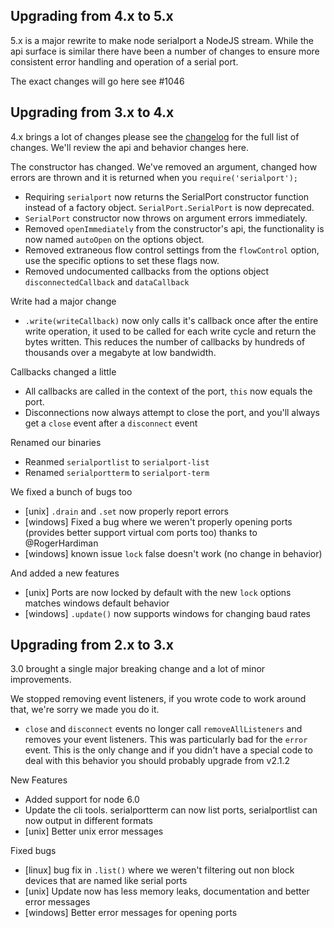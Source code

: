 Upgrading from 4.x to 5.x
-------------
5.x is a major rewrite to make node serialport a NodeJS stream. While the api surface is  similar there have been a number of changes to ensure more consistent error handling and operation of a serial port.

The exact changes will go here see #1046

Upgrading from 3.x to 4.x
-------------
4.x brings a lot of changes please see the [changelog](./changelog.md) for the full list of changes. We'll review the api and behavior changes here.

The constructor has changed. We've removed an argument, changed how errors are thrown and it is returned when you `require('serialport');`

 - Requiring `serialport` now returns the SerialPort constructor function instead of a factory object. `SerialPort.SerialPort` is now deprecated.
 - `SerialPort` constructor now throws on argument errors immediately.
 - Removed `openImmediately` from the constructor's api, the functionality is now named `autoOpen` on the options object.
 - Removed extraneous flow control settings from the `flowControl` option, use the specific options to set these flags now.
 - Removed undocumented callbacks from the options object `disconnectedCallback` and `dataCallback`

 Write had a major change

  - `.write(writeCallback)` now only calls it's callback once after the entire write operation, it used to be called for each write cycle and return the bytes written. This reduces the number of callbacks by hundreds of thousands over a megabyte at low bandwidth.

Callbacks changed a little

 - All callbacks are called in the context of the port, `this` now equals the port.
 - Disconnections now always attempt to close the port, and you'll always get a `close` event after a `disconnect` event

Renamed our binaries

 - Reanmed `serialportlist` to `serialport-list`
 - Renamed `serialportterm` to `serialport-term`

We fixed a bunch of bugs too

 - [unix] `.drain` and `.set` now properly report errors
 - [windows] Fixed a bug where we weren't properly opening ports (provides better support virtual com ports too) thanks to @RogerHardiman
 - [windows] known issue `lock` false doesn't work (no change in behavior)

And added a new features

 - [unix] Ports are now locked by default with the new `lock` options matches windows default behavior
 - [windows] `.update()` now supports windows for changing baud rates

Upgrading from 2.x to 3.x
-------------
3.0 brought a single major breaking change and a lot of minor improvements.

We stopped removing event listeners, if you wrote code to work around that, we're sorry we made you do it.

- `close` and `disconnect` events no longer call `removeAllListeners` and removes your event listeners. This was particularly bad for the `error` event. This is the only change and if you didn't have a special code to deal with this behavior you should probably upgrade from v2.1.2

New Features

 - Added support for node 6.0
 - Update the cli tools. serialportterm can now list ports, serialportlist can now output in different formats
 - [unix] Better unix error messages

Fixed bugs

 - [linux] bug fix in `.list()` where we weren't filtering out non block devices that are named like serial ports
 - [unix] Update now has less memory leaks, documentation and better error messages
 - [windows] Better error messages for opening ports

